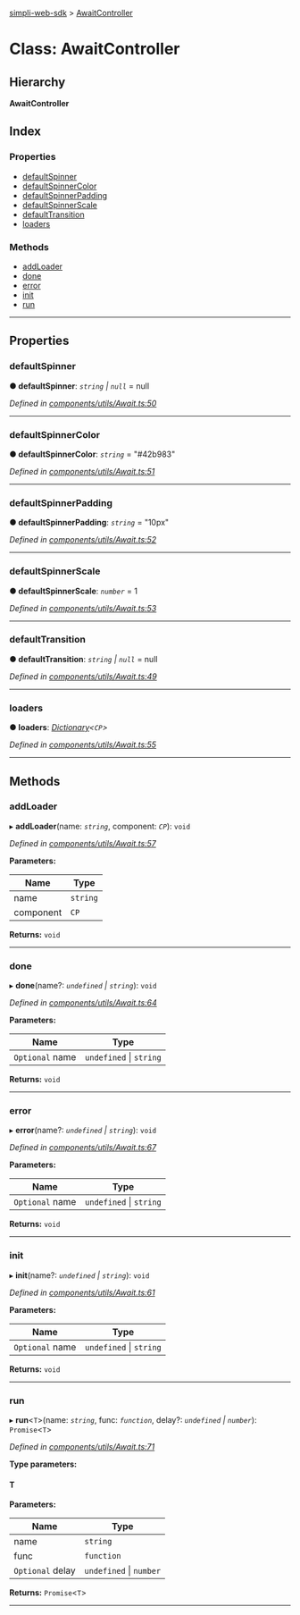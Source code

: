 [simpli-web-sdk](../README.md) > [AwaitController](../classes/awaitcontroller.md)

# Class: AwaitController

## Hierarchy

**AwaitController**

## Index

### Properties

* [defaultSpinner](awaitcontroller.md#defaultspinner)
* [defaultSpinnerColor](awaitcontroller.md#defaultspinnercolor)
* [defaultSpinnerPadding](awaitcontroller.md#defaultspinnerpadding)
* [defaultSpinnerScale](awaitcontroller.md#defaultspinnerscale)
* [defaultTransition](awaitcontroller.md#defaulttransition)
* [loaders](awaitcontroller.md#loaders)

### Methods

* [addLoader](awaitcontroller.md#addloader)
* [done](awaitcontroller.md#done)
* [error](awaitcontroller.md#error)
* [init](awaitcontroller.md#init)
* [run](awaitcontroller.md#run)

---

## Properties

<a id="defaultspinner"></a>

###  defaultSpinner

**● defaultSpinner**: *`string` \| `null`* =  null

*Defined in [components/utils/Await.ts:50](https://github.com/simplitech/simpli-web-sdk/blob/77f6425/src/components/utils/Await.ts#L50)*

___
<a id="defaultspinnercolor"></a>

###  defaultSpinnerColor

**● defaultSpinnerColor**: *`string`* = "#42b983"

*Defined in [components/utils/Await.ts:51](https://github.com/simplitech/simpli-web-sdk/blob/77f6425/src/components/utils/Await.ts#L51)*

___
<a id="defaultspinnerpadding"></a>

###  defaultSpinnerPadding

**● defaultSpinnerPadding**: *`string`* = "10px"

*Defined in [components/utils/Await.ts:52](https://github.com/simplitech/simpli-web-sdk/blob/77f6425/src/components/utils/Await.ts#L52)*

___
<a id="defaultspinnerscale"></a>

###  defaultSpinnerScale

**● defaultSpinnerScale**: *`number`* = 1

*Defined in [components/utils/Await.ts:53](https://github.com/simplitech/simpli-web-sdk/blob/77f6425/src/components/utils/Await.ts#L53)*

___
<a id="defaulttransition"></a>

###  defaultTransition

**● defaultTransition**: *`string` \| `null`* =  null

*Defined in [components/utils/Await.ts:49](https://github.com/simplitech/simpli-web-sdk/blob/77f6425/src/components/utils/Await.ts#L49)*

___
<a id="loaders"></a>

###  loaders

**● loaders**: *[Dictionary](../interfaces/dictionary.md)<`CP`>*

*Defined in [components/utils/Await.ts:55](https://github.com/simplitech/simpli-web-sdk/blob/77f6425/src/components/utils/Await.ts#L55)*

___

## Methods

<a id="addloader"></a>

###  addLoader

▸ **addLoader**(name: *`string`*, component: *`CP`*): `void`

*Defined in [components/utils/Await.ts:57](https://github.com/simplitech/simpli-web-sdk/blob/77f6425/src/components/utils/Await.ts#L57)*

**Parameters:**

| Name | Type |
| ------ | ------ |
| name | `string` |
| component | `CP` |

**Returns:** `void`

___
<a id="done"></a>

###  done

▸ **done**(name?: *`undefined` \| `string`*): `void`

*Defined in [components/utils/Await.ts:64](https://github.com/simplitech/simpli-web-sdk/blob/77f6425/src/components/utils/Await.ts#L64)*

**Parameters:**

| Name | Type |
| ------ | ------ |
| `Optional` name | `undefined` \| `string` |

**Returns:** `void`

___
<a id="error"></a>

###  error

▸ **error**(name?: *`undefined` \| `string`*): `void`

*Defined in [components/utils/Await.ts:67](https://github.com/simplitech/simpli-web-sdk/blob/77f6425/src/components/utils/Await.ts#L67)*

**Parameters:**

| Name | Type |
| ------ | ------ |
| `Optional` name | `undefined` \| `string` |

**Returns:** `void`

___
<a id="init"></a>

###  init

▸ **init**(name?: *`undefined` \| `string`*): `void`

*Defined in [components/utils/Await.ts:61](https://github.com/simplitech/simpli-web-sdk/blob/77f6425/src/components/utils/Await.ts#L61)*

**Parameters:**

| Name | Type |
| ------ | ------ |
| `Optional` name | `undefined` \| `string` |

**Returns:** `void`

___
<a id="run"></a>

###  run

▸ **run**<`T`>(name: *`string`*, func: *`function`*, delay?: *`undefined` \| `number`*): `Promise`<`T`>

*Defined in [components/utils/Await.ts:71](https://github.com/simplitech/simpli-web-sdk/blob/77f6425/src/components/utils/Await.ts#L71)*

**Type parameters:**

#### T 
**Parameters:**

| Name | Type |
| ------ | ------ |
| name | `string` |
| func | `function` |
| `Optional` delay | `undefined` \| `number` |

**Returns:** `Promise`<`T`>

___


